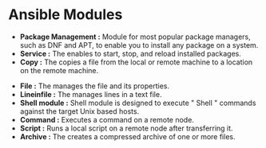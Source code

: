 # Ansible Modules

- **Package Management :** Module for most popular package managers, such as DNF and APT, to enable you to install any package on a system.
- **Service :** The <service module> enables to start, stop, and reload installed packages.
- **Copy :** The <copy module> copies a file from the local or remote machine to a location on the remote machine.

* **File :** The <file module> manages the file and its properties.
* **Lineinfile :** The <lineinfile module> manages lines in a text file.
* **Shell module :** Shell module is designed to execute " Shell " commands against the target Unix based hosts.
* **Command :** Executes a command on a remote node.
* **Script :** Runs a local script on a remote node after transferring it.
* **Archive :** The <archive module> creates a compressed archive of one or more files.
